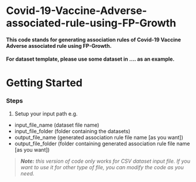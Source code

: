 # Covid-19-Vaccine-Adverse-associated-rule-using-FP-Growth
#### This code stands for generating association rules of Covid-19 Vaccine Adverse associated rule using FP-Growth.
#### For dataset template, please use some dataset in .... as an example.

# Getting Started
### Steps
1. Setup your input path e.g.
  * input_file_name   (dataset file name)
  * input_file_folder   (folder containing the datasets)
  * output_file_name   (generated association rule file name [as you want])
  * output_file_folder   (folder containing generated association rule file name [as you want])
> _**Note:** this version of code only works for CSV dataset input file. If you want to use it for other type of file, you can modify the code as you need._
